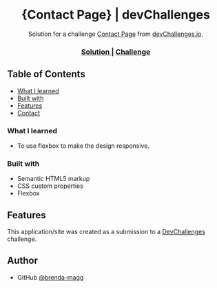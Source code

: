 <!-- Please update value in the {}  -->

<h1 align="center">{Contact Page} | devChallenges</h1>

<div align="center">
   Solution for a challenge <a href="https://devchallenges.io/challenge/contact-page" target="_blank">Contact Page</a> from <a href="http://devchallenges.io" target="_blank">devChallenges.io</a>.
</div>

<div align="center">
  <h3>
    <a href="https://brenda-magg.github.io/dev-contact-page/">
      Solution
    </a>
    <span> | </span>
    <a href="https://devchallenges.io/challenge/contact-page">
      Challenge
    </a>
  </h3>
</div>

<!-- TABLE OF CONTENTS -->

## Table of Contents

  - [What I learned](#what-i-learned)
- [Built with](#built-with)
- [Features](#features)
- [Contact](#contact)

### What I learned

- To use flexbox to make the design responsive.

### Built with

<!-- This section should list any major frameworks that you built your project using. Here are a few examples.-->

- Semantic HTML5 markup
- CSS custom properties
- Flexbox

## Features

<!-- List the features of your application or follow the template. Don't share the figma file here :) -->

This application/site was created as a submission to a [DevChallenges](https://devchallenges.io/challenges-dashboard) challenge.

## Author

- GitHub [@brenda-magg](https://github.com/brenda-magg)
